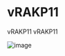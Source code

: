 # vRAKP11
vRAKP11
vRAKP11


![image](https://user-images.githubusercontent.com/79700810/216146847-cb1d2b64-b708-43dc-8b99-70fc57779fe5.png)

